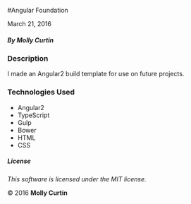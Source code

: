 #Angular Foundation

March 21, 2016

##### By Molly Curtin

### Description

I made an Angular2 build template for use on future projects.


### Technologies Used

* Angular2
* TypeScript
* Gulp
* Bower
* HTML
* CSS

##### License

*This software is licensed under the MIT license.*

&copy; 2016 **Molly Curtin**
